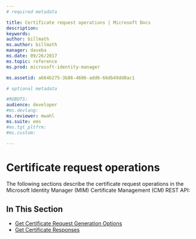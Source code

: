 ```yaml
---
# required metadata

title: Certificate request operations | Microsoft Docs
description:
keywords:
author: billmath
ms.author: billmath
manager: daveba
ms.date: 09/26/2017
ms.topic: reference
ms.prod: microsoft-identity-manager

ms.assetid: a664b275-3b86-4606-add6-66db49dd0ac1

# optional metadata

#ROBOTS:
audience: developer
#ms.devlang:
ms.reviewer: mwahl
ms.suite: ems
#ms.tgt_pltfrm:
#ms.custom:

---
```


# Certificate request operations
The following sections describe the certificate request operations in the Microsoft Identity Manager (MIM) Certificate Management (CM) REST API:

## In This Section

- [Get Certificate Request Generation Options](get-certificate-request-generation-options.md)
- [Get Certificate Responses](get-certificate-responses.md)
